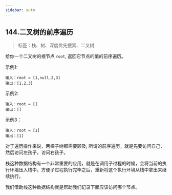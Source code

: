 ```yaml
---
sidebar: auto
---
```


## 144.二叉树的前序遍历
> 标签：栈、树、深度优先搜索、二叉树

给你一个二叉树的根节点 `root`, 返回它节点的值的前序遍历。

示例1:
```
输入：root = [1,null,2,3]
输出：[1,2,3]
```

示例2:
```
输入：root = []
输出：[]
```

示例3：
```
输入：root = [1]
输出：[1]
```

对于遍历操作来说，两棵子树都需要顾及, 所谓的前序遍历，就是先要访问自己，然后访问左孩子，访问右孩子。

栈这种数据结构有一个非常重要的应用，就是在调用子过程的时候，会将当前的执行环境压入栈中，方便子过程执行完毕之后，重新将这个执行环境从栈中拿出来继续执行。

我们借助栈这种数据结构就是帮助我们记录下面应该访问哪个节点。

